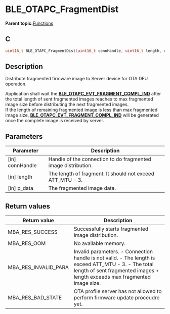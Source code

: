 # BLE\_OTAPC\_FragmentDist

**Parent topic:**[Functions](GUID-45BBEAF5-6AC8-4907-91BF-BF8D646FE2E3.md)

## C

```c
uint16_t BLE_OTAPC_FragmentDist(uint16_t connHandle, uint16_t length, uint8_t *p_data);
```

## Description

Distribute fragmented firmware image to Server device for OTA DFU operation.

Application shall wait the **[BLE\_OTAPC\_EVT\_FRAGMENT\_COMPL\_IND](GUID-19484883-2CB0-4497-A6CF-3A4254BBF654.md)** after the total length of sent fragmented images reaches to max fragmented image size before distributing the next fragmented images.<br />If the length of remaining fragmented image is less than max fragmented image size, **[BLE\_OTAPC\_EVT\_FRAGMENT\_COMPL\_IND](GUID-19484883-2CB0-4497-A6CF-3A4254BBF654.md)** will be generated once the complete image is received by server.

## Parameters

|Parameter|Description|
|---------|-----------|
|\[in\] connHandle|Handle of the connection to do fragmented image distribution.|
|\[in\] length|The length of fragment. It should not exceed ATT\_MTU - 3.|
|\[in\] p\_data|The fragmented image data.|

## Return values

|Return value|Description|
|------------|-----------|
|MBA\_RES\_SUCCESS|Successfully starts fragmented image distribution.|
|MBA\_RES\_OOM|No available memory.|
|MBA\_RES\_INVALID\_PARA|Invalid parameters. - Connection handle is not valid. - The length is exceed ATT\_MTU - 3. - The total length of sent fragmented images + length exceeds max fragmented image size.|
|MBA\_RES\_BAD\_STATE|OTA profile server has not allowed to perform firmware update proceudre yet.|

